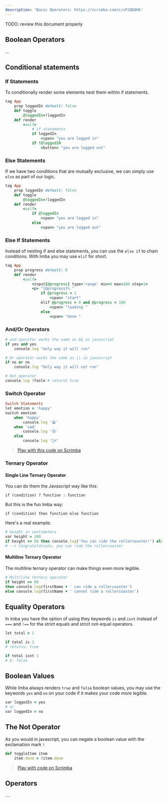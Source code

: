 ```yaml
---
description: 'Basic Operators: https://scrimba.com/c/cPJQ88Hk'
---
```


TODO: review this document properly

## Boolean Operators
...

## Conditional statements

### If Statements

To conditionally render some elements nest them within if statements.

```ruby
tag App
	prop loggedIn default: false
	def toggle
		@loggedIn=!loggedIn
	def render
		<self>
			# if statements
			if loggedIn 
				<span> "you are logged in"
			if !@loggedIN
				<button> "you are logged out"
```

### Else Statements

If we have two conditions that are mutually exclusive, we can simply use `else` as part of our logic.

```ruby
tag App
	prop loggedIn default: false
	def toggle
		@loggedIn=!loggedIn
	def render
		<self>
			if @loggedIn 
				<span> "you are logged in"
			else
				<span> "you are logged out"
```

### Else If Statements

Instead of nesting if and else statements, you can use the `else if` to chain conditions. With Imba you may use `elif` for short.

```ruby
tag App
	prop progress default: 0
	def render
		<self>
			<input[@progress] type='range' min=0 max=100 step=1> 
			<p> "{@progress}% "
				if @progress < 1
					<span> "start" 
				elif @progress > 0 and @progress < 100
					<span> "loading "
				else
					<span> "done "
```

### And/Or Operators

```ruby
# and operator works the same as && in javascript
if yes and yes
    console.log "only way it will run"

# Or operator works the same as || in javascript
if no or no
    console.log "Only way it will not run"

# Not operator
console.log !fasle # returns true
```

### Switch Operator

```ruby
Switch Statements
let emotion = 'happy'
switch emotion
    when 'happy'
        console.log '😀'
    when 'sad'
        console.log '😢'
    else
        console.log '🤷‍♂️'
```

> [Play with this code on Scrimba](https://scrimba.com/c/cQqQeWuD)

### Ternary Operator

#### Single Line Ternary Operator

You can do them the Javascript way like this:

`if (condition) ? function : function`

But this is the fun Imba way:

`if (condition) then function else function`  

Here's a real example:

```ruby
# height in centimeters
var height = 100
if height >= 80 then console.log('You can ride the rollercoaster!') else console.log('Sorry, you are a few centimeters short.')
# --> Congratulations, you can ride the rollercoaster
```

#### Multiline Ternary Operator

The multiline ternary operator can make things even more legible.

```ruby
# Multiline ternary operator
if height >= 80
then console.log(firstName + ' can ride a rollercoaster')
else console.log(firstName + ' cannot ride a rollercoaster')
```

## Equality Operators

In imba you have the option of using they keywords `is` and `isnt` instead of `===` and `!==` for the strict equals and strict not-equal operators.

```ruby
let total = 1

if total is 1
# returns: true

if total isnt 1
# $: false
```

## Boolean Values

While Imba always renders `true` and `false`  boolean values, you may use the keywords `yes` and `no` on your code if it makes your code more legible.

```ruby
var loggedIn = yes
# or 
var loggedIn = no
```

## The Not Operator

As you would in javascript, you can negate a boolean value with the exclamation mark `!` 

```ruby
def toggleItem item
    item.done = !item.done
```

> [Play with code on Scrimba](https://scrimba.com/c/c672KET3)

## Operators

....
